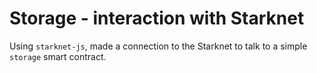 # Storage - interaction with Starknet 

Using `starknet-js`, made a connection to the Starknet to talk to a simple `storage` smart contract.